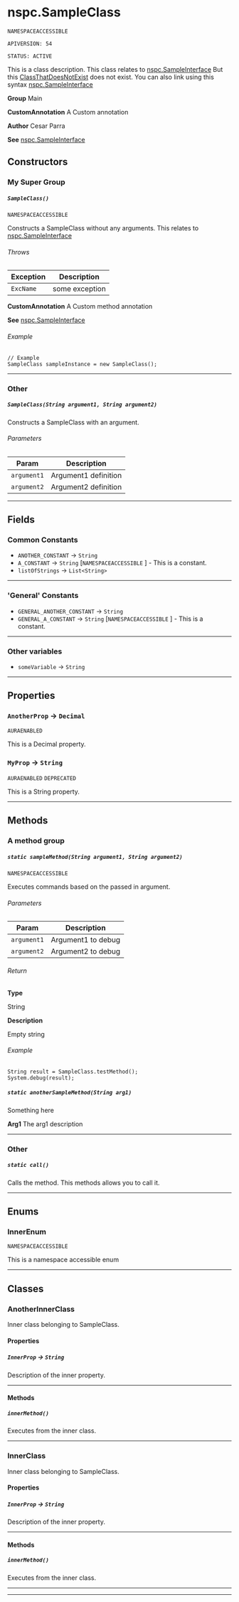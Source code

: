 # nspc.SampleClass

`NAMESPACEACCESSIBLE`

`APIVERSION: 54`

`STATUS: ACTIVE`

This is a class description. This class relates to [nspc.SampleInterface](/Sample-Interfaces/nspc.SampleInterface.md)
             But this [ClassThatDoesNotExist](ClassThatDoesNotExist) does not exist.
             You can also link using this syntax [nspc.SampleInterface](/Sample-Interfaces/nspc.SampleInterface.md)


**Group** Main


**CustomAnnotation** A Custom annotation


**Author** Cesar Parra


**See** [nspc.SampleInterface](/Sample-Interfaces/nspc.SampleInterface.md)

## Constructors
### My Super Group
##### `SampleClass()`

`NAMESPACEACCESSIBLE`

Constructs a SampleClass without any arguments. This relates to [nspc.SampleInterface](/Sample-Interfaces/nspc.SampleInterface.md)

###### Throws

|Exception|Description|
|---|---|
|`ExcName`|some exception|


**CustomAnnotation** A Custom method annotation


**See** [nspc.SampleInterface](/Sample-Interfaces/nspc.SampleInterface.md)

###### Example
```apex
// Example
SampleClass sampleInstance = new SampleClass();
```


---
### Other
##### `SampleClass(String argument1, String argument2)`

Constructs a SampleClass with an argument.

###### Parameters

|Param|Description|
|---|---|
|`argument1`|Argument1 definition|
|`argument2`|Argument2 definition|

---
## Fields
### Common Constants

* `ANOTHER_CONSTANT` → `String` 
* `A_CONSTANT` → `String` [`NAMESPACEACCESSIBLE` ]  - This is a constant.
* `listOfStrings` → `List<String>` 
---
### 'General' Constants

* `GENERAL_ANOTHER_CONSTANT` → `String` 
* `GENERAL_A_CONSTANT` → `String` [`NAMESPACEACCESSIBLE` ]  - This is a constant.
---
### Other variables

* `someVariable` → `String` 
---
## Properties

### `AnotherProp` → `Decimal`

`AURAENABLED` 

This is a Decimal property.

### `MyProp` → `String`

`AURAENABLED` 
`DEPRECATED` 

This is a String property.

---
## Methods
### A method group
##### `static sampleMethod(String argument1, String argument2)`

`NAMESPACEACCESSIBLE`

Executes commands based on the passed in argument.

###### Parameters

|Param|Description|
|---|---|
|`argument1`|Argument1 to debug|
|`argument2`|Argument2 to debug|

###### Return

**Type**

String

**Description**

Empty string

###### Example
```apex
String result = SampleClass.testMethod();
System.debug(result);
```


##### `static anotherSampleMethod(String arg1)`

Something here


**Arg1** The arg1 description

---
### Other
##### `static call()`

Calls the method. This methods allows you to call it.

---
## Enums
### InnerEnum

`NAMESPACEACCESSIBLE`

This is a namespace accessible enum


---
## Classes
### AnotherInnerClass

Inner class belonging to SampleClass.

#### Properties

##### `InnerProp` → `String`


Description of the inner property.

---
#### Methods
##### `innerMethod()`

Executes from the inner class.

---

### InnerClass

Inner class belonging to SampleClass.

#### Properties

##### `InnerProp` → `String`


Description of the inner property.

---
#### Methods
##### `innerMethod()`

Executes from the inner class.

---

---
